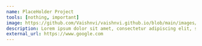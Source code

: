 ```yaml
---
name: PlaceHolder Project
tools: [nothing, important]
image: https://github.com/Vaishnvi/vaishnvi.github.io/blob/main/images/gamma.png
description: Lorem ipsum dolor sit amet, consectetur adipiscing elit, sed do eiusmod tempor incididunt ut labore et dolore magna aliqua.
external_url: https://www.google.com
---
```

